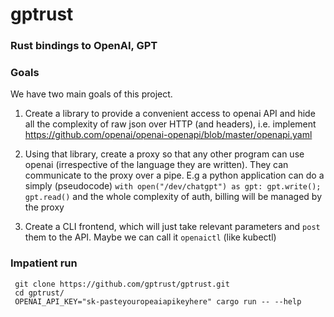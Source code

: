 # gptrust
### Rust bindings to OpenAI, GPT

### Goals
We have two main goals of this project.

1. Create a library to provide a convenient access to openai API and hide all the complexity of raw json over HTTP (and headers), i.e. implement https://github.com/openai/openai-openapi/blob/master/openapi.yaml

2. Using that library, create a proxy so that any other program can use openai (irrespective of the language they are written). They can communicate to the proxy over a pipe. E.g a python application can do a simply (pseudocode) `with open("/dev/chatgpt") as gpt: gpt.write(); gpt.read()` and the whole complexity of auth, billing will be managed by the proxy

3. Create a CLI frontend, which will just take relevant parameters and `post` them to the API. Maybe we can call it `openaictl` (like kubectl)

### Impatient run

```
 git clone https://github.com/gptrust/gptrust.git
 cd gptrust/
 OPENAI_API_KEY="sk-pasteyouropeaiapikeyhere" cargo run -- --help
```
